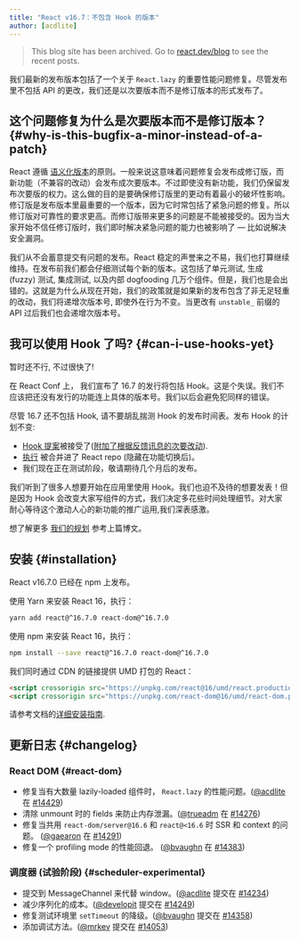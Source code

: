 ```yaml
---
title: "React v16.7：不包含 Hook 的版本"
author: [acdlite]
---
```


<div class="scary">

> This blog site has been archived. Go to [react.dev/blog](https://react.dev/blog) to see the recent posts.

</div>

我们最新的发布版本包括了一个关于 `React.lazy` 的重要性能问题修复。尽管发布里不包括 API 的更改，我们还是以次要版本而不是修订版本的形式发布了。

## 这个问题修复为什么是次要版本而不是修订版本？ {#why-is-this-bugfix-a-minor-instead-of-a-patch}

React 遵循 [语义化版本](/docs/faq-versioning.html)的原则。一般来说这意味着问题修复会发布成修订版，而新功能（不兼容的改动）会发布成次要版本。不过即使没有新功能，我们仍保留发布次要版的权力。这么做的目的是要确保修订版里的更动有着最小的破坏性影响。修订版是发布版本里最重要的一个版本，因为它时常包括了紧急问题的修复。所以修订版对可靠性的要求更高。而修订版带来更多的问题是不能被接受的。因为当大家开始不信任修订版时，我们即时解决紧急问题的能力也被影响了 — 比如说解决安全漏洞。

我们从不会蓄意提交有问题的发布。React 稳定的声誉来之不易，我们也打算继续维持。在发布前我们都会仔细测试每个新的版本。这包括了单元测试, 生成 (fuzzy) 测试, 集成测试, 以及内部 dogfooding 几万个组件。但是，我们也是会出错的。这就是为什么从现在开始，我们的政策就是如果新的发布包含了非无足轻重的改动，我们将递增次版本号, 即使外在行为不变。当更改有 `unstable_` 前缀的 API 过后我们也会递增次版本号。

## 我可以使用 Hook 了吗? {#can-i-use-hooks-yet}

暂时还不行, 不过很快了!

在 React Conf 上， 我们宣布了 16.7 的发行将包括 Hook。这是个失误。我们不应该把还没有发行的功能连上具体的版本号。我们以后会避免犯同样的错误。

尽管 16.7 还不包括 Hook, 请不要胡乱揣测 Hook 的发布时间表。发布 Hook 的计划不变:

- [Hook 提案](https://github.com/reactjs/rfcs/pull/68)被接受了([附加了根据反馈讯息的次要改动](https://github.com/reactjs/rfcs/pull/68#issuecomment-439314884)).
- [执行](https://github.com/facebook/react/commit/7bee9fbdd49aa5b9365a94b0ddf6db04bc1bf51c) 被合并进了 React repo (隐藏在功能切换后)。
- 我们现在正在测试阶段，敬请期待几个月后的发布。

我们听到了很多人想要开始在应用里使用 Hook。我们也迫不及待的想要发表！但是因为 Hook 会改变大家写组件的方式，我们决定多花些时间处理细节。对大家耐心等待这个激动人心的新功能的推广运用,我们深表感激。

想了解更多 [我们的规划](/blog/2018/11/27/react-16-roadmap.html) 参考上篇博文。

## 安装 {#installation}

React v16.7.0 已经在 npm 上发布。

使用 Yarn 来安装 React 16，执行：

```bash
yarn add react@^16.7.0 react-dom@^16.7.0
```

使用 npm 来安装 React 16，执行：

```bash
npm install --save react@^16.7.0 react-dom@^16.7.0
```

我们同时通过 CDN 的链接提供 UMD 打包的 React：

```html
<script crossorigin src="https://unpkg.com/react@16/umd/react.production.min.js"></script>
<script crossorigin src="https://unpkg.com/react-dom@16/umd/react-dom.production.min.js"></script>
```

请参考文档的[详细安装指南](/docs/installation.html).

## 更新日志 {#changelog}

### React DOM {#react-dom}

* 修复当有大数量 lazily-loaded 组件时， `React.lazy` 的性能问题。([@acdlite](http://github.com/acdlite) 在 [#14429](https://github.com/facebook/react/pull/14429))
* 清除 unmount 时的 fields 来防止内存泄漏。([@trueadm](http://github.com/trueadm) 在 [#14276](https://github.com/facebook/react/pull/14276))
* 修复当共用 `react-dom/server@16.6` 和 `react@<16.6` 时 SSR 和 context 的问题。 ([@gaearon](http://github.com/gaearon) 在 [#14291](https://github.com/facebook/react/pull/14291))
* 修复一个 profiling mode 的性能回退。 ([@bvaughn](http://github.com/bvaughn) 在 [#14383](https://github.com/facebook/react/pull/14383))

### 调度器 (试验阶段) {#scheduler-experimental}

* 提交到 MessageChannel 来代替 window。([@acdlite](http://github.com/acdlite) 提交在 [#14234](https://github.com/facebook/react/pull/14234))
* 减少序列化的成本。([@developit](http://github.com/developit) 提交在 [#14249](https://github.com/facebook/react/pull/14249))
* 修复测试环境里 `setTimeout` 的降级。([@bvaughn](http://github.com/bvaughn) 提交在 [#14358](https://github.com/facebook/react/pull/14358))
* 添加调试方法。([@mrkev](http://github.com/mrkev) 提交在 [#14053](https://github.com/facebook/react/pull/14053))
